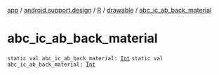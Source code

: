 [app](../../../index.md) / [android.support.design](../../index.md) / [R](../index.md) / [drawable](index.md) / [abc_ic_ab_back_material](./abc_ic_ab_back_material.md)

# abc_ic_ab_back_material

`static val abc_ic_ab_back_material: `[`Int`](https://kotlinlang.org/api/latest/jvm/stdlib/kotlin/-int/index.html)
`static val abc_ic_ab_back_material: `[`Int`](https://kotlinlang.org/api/latest/jvm/stdlib/kotlin/-int/index.html)